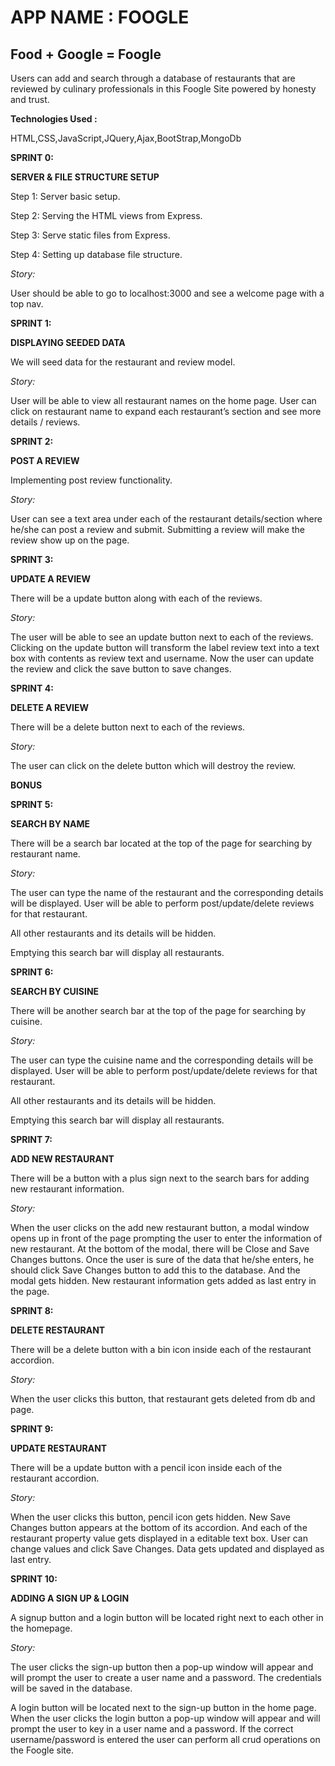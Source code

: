 
# APP NAME : FOOGLE

## Food + Google = Foogle

Users can add and search through a database of restaurants that are reviewed by culinary professionals in this Foogle Site powered by honesty and trust.

**Technologies Used :**


HTML,CSS,JavaScript,JQuery,Ajax,BootStrap,MongoDb

**SPRINT 0:**

**SERVER & FILE STRUCTURE SETUP**

Step 1: Server basic setup.  

Step 2: Serving the HTML views from Express.  

Step 3: Serve static files from Express.

Step 4: Setting up database file structure.  


*Story:*  

User should be able to go to localhost:3000 and see a welcome page with a top nav.

**SPRINT 1:**

**DISPLAYING SEEDED DATA**  

We will seed data for the restaurant and review model.

*Story:*  

User will be able to view all restaurant names on the home page.
User can click on restaurant name to expand each restaurant’s section and see more details / reviews.

**SPRINT 2:**

**POST A REVIEW**  

Implementing post review functionality.

*Story:*  

User can see a text area under each of the restaurant details/section where he/she can post a review and submit.
Submitting a review will make the review show up on the page.


**SPRINT 3:**

**UPDATE A REVIEW**  

There will be a update button along with each of the reviews.

*Story:*  

The user will be able to see an update button next to each of the reviews. Clicking on the update button will transform the label review text into a text box with contents as review text and username. Now the user can update the review and click the save button to save changes.

**SPRINT 4:**

**DELETE A REVIEW**  

There will be a delete button next to each of the reviews.

*Story:*  

The user can click on the delete button which will destroy the review.


**BONUS**

**SPRINT 5:**

**SEARCH BY NAME**  

There will be a search bar located at the top of the page for searching by restaurant name.

*Story:*

The user can type the name of the restaurant and the corresponding details will be displayed.
User will be able to perform post/update/delete reviews for that restaurant.

All other restaurants and its details will be hidden.

Emptying this search bar will display all restaurants.

**SPRINT 6:**

**SEARCH BY CUISINE**  

There will be another search bar at the top of the page for searching by cuisine.

*Story:*

The user can type the cuisine name and the corresponding details will be displayed.
User will be able to perform post/update/delete reviews for that restaurant.

All other restaurants and its details will be hidden.

Emptying this search bar will display all restaurants.

**SPRINT 7:**

**ADD NEW RESTAURANT**

There will be a button with a plus sign next to the search bars for adding new restaurant information.

*Story:*

When the user clicks on the add new restaurant button, a modal window opens up in front of the page prompting the user to enter the information of new restaurant. At the bottom of the modal, there will be Close and Save Changes buttons. Once the user is sure of the data that he/she enters, he should click Save Changes button to add this to the database. And the modal gets hidden. New restaurant information gets added as last entry in the page.

**SPRINT 8:**

**DELETE RESTAURANT**

There will be a delete button with a bin icon inside each of the restaurant accordion.

*Story:*

When the user clicks this button, that restaurant gets deleted from db and page.


**SPRINT 9:**

**UPDATE RESTAURANT**

There will be a update button with a pencil icon inside each of the restaurant accordion.

*Story:*

When the user clicks this button, pencil icon gets hidden. New Save Changes button appears at the bottom of its accordion.
And each of the restaurant property value gets displayed in a editable text box. User can change values and click Save Changes. Data gets updated and displayed as last entry.



**SPRINT 10:**

**ADDING A SIGN UP & LOGIN**

A signup button and a login button will be located right next to each other in the homepage.

*Story:*

The user clicks the sign-up button then a pop-up window will appear and will prompt the user to create a user name and a password. The credentials will be saved in the database.

A login button will be located next to the sign-up button in the home page. When the user clicks the login button a pop-up window will appear and will prompt the user to key in a user name and a password. If the correct username/password is entered the user can perform all crud operations on the Foogle site.
